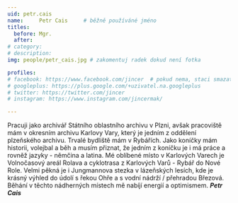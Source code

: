 ```yaml
---
uid: petr.cais
name:     Petr Cais 	# běžně používáné jméno
titles:
  before: Mgr.
  after: 
# category:
# description: 
img: people/petr_cais.jpg # zakomentuj radek dokud není fotka

profiles:
# facebook: https://www.facebook.com/jincer  # pokud nema, staci smazat tuto radku
# googleplus: https://plus.google.com/+uzivatel.na.googleplus
# twitter: https://twitter.com/jincer
# instagram: https://www.instagram.com/jincermak/ 

---
```

Pracuji jako archivář Státního oblastního archivu v Plzni, avšak pracoviště mám v okresním archivu Karlovy Vary, který je jedním z oddělení plzeňského archivu. Trvalé bydliště mám v Rybářích. 
Jako koníčky mám historii, volejbal a běh a musím přiznat, že jedním z koníčku je i má práce  a rovněž jazyky - němčina a latina. 
Mé oblíbené místo v Karlových Varech je Volnočasový areál Rolava a cyklotrasa z Karlových Varů - Rybář do Nové Role. Velmi pěkná je i Jungmannova stezka v lázeňských lesích, kde je krásný výhled do údolí s řekou Ohře a s vodní nádrží / přehradou Březová. Běhání v těchto nádherných místech mě nabíjí energií a optimismem. 
***Petr Cais***
